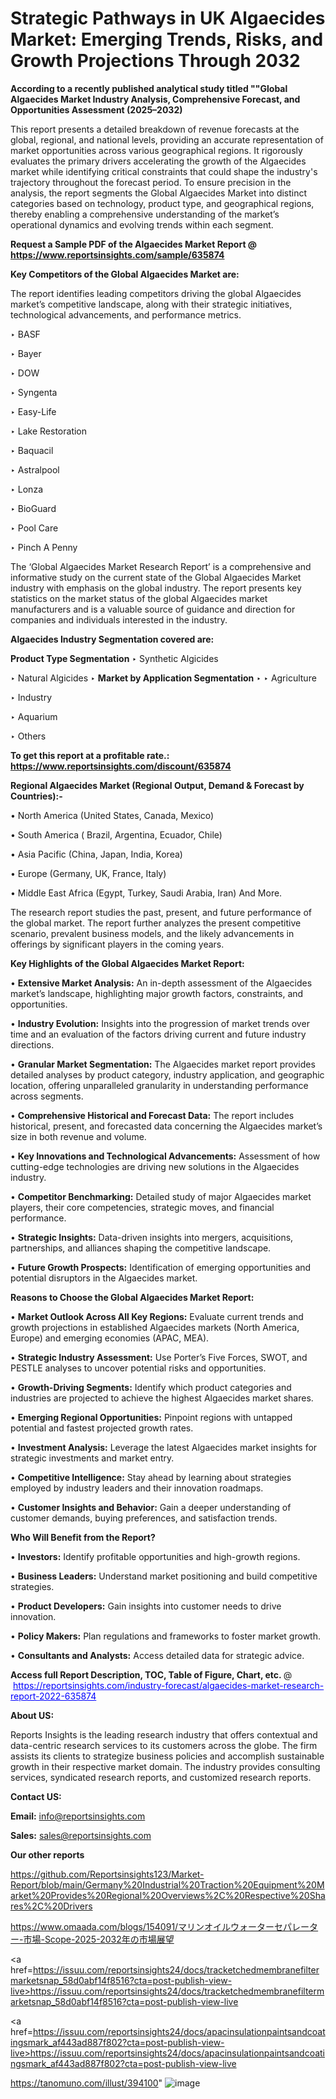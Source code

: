 # Strategic Pathways in UK Algaecides Market: Emerging Trends, Risks, and Growth Projections Through 2032

<strong>According to a recently published analytical study titled ""Global Algaecides Market Industry Analysis, Comprehensive Forecast, and Opportunities Assessment (2025–2032)</strong>

This report presents a detailed breakdown of revenue forecasts at the global, regional, and national levels, providing an accurate representation of market opportunities across various geographical regions. It rigorously evaluates the primary drivers accelerating the growth of the Algaecides market while identifying critical constraints that could shape the industry's trajectory throughout the forecast period. To ensure precision in the analysis, the report segments the Global Algaecides Market into distinct categories based on technology, product type, and geographical regions, thereby enabling a comprehensive understanding of the market’s operational dynamics and evolving trends within each segment.

<strong>Request a Sample PDF of the Algaecides Market Report </strong><strong>@<a href=https://www.reportsinsights.com/sample/635874 style=color:#0000ff;> https://www.reportsinsights.com/sample/635874</a></strong></font>

<strong>Key Competitors of the Global Algaecides Market are:</strong>

The report identifies leading competitors driving the global Algaecides market’s competitive landscape, along with their strategic initiatives, technological advancements, and performance metrics.

‣ BASF

‣ Bayer

‣ DOW

‣ Syngenta

‣ Easy-Life

‣ Lake Restoration

‣ Baquacil

‣ Astralpool

‣ Lonza

‣ BioGuard

‣ Pool Care

‣ Pinch A Penny

The ‘Global Algaecides Market Research Report’ is a comprehensive and informative study on the current state of the Global Algaecides Market industry with emphasis on the global industry. The report presents key statistics on the market status of the global Algaecides market manufacturers and is a valuable source of guidance and direction for companies and individuals interested in the industry.

<strong>Algaecides Industry Segmentation covered are:</strong>

<strong>Product Type Segmentation</strong>
‣
Synthetic Algicides

‣ Natural Algicides
‣ 
<strong>Market by Application Segmentation</strong>
‣
‣  Agriculture

‣ Industry

‣ Aquarium

‣ Others

<strong>To get this report at a profitable rate.: <a href=https://www.reportsinsights.com/discount/635874 style=color:#0000ff;>https://www.reportsinsights.com/discount/635874</a></strong></font>

<strong>Regional Algaecides Market (Regional Output, Demand &amp; Forecast by Countries):-</strong>

• North America (United States, Canada, Mexico)

• South America ( Brazil, Argentina, Ecuador, Chile)

• Asia Pacific (China, Japan, India, Korea)

• Europe (Germany, UK, France, Italy)

• Middle East Africa (Egypt, Turkey, Saudi Arabia, Iran) And More.

The research report studies the past, present, and future performance of the global market. The report further analyzes the present competitive scenario, prevalent business models, and the likely advancements in offerings by significant players in the coming years.

<strong>Key Highlights of the Global Algaecides Market Report:</strong>

• <strong>Extensive Market Analysis:</strong> An in-depth assessment of the Algaecides market’s landscape, highlighting major growth factors, constraints, and opportunities.

• <strong>Industry Evolution:</strong> Insights into the progression of market trends over time and an evaluation of the factors driving current and future industry directions.

• <strong>Granular Market Segmentation:</strong> The Algaecides market report provides detailed analyses by product category, industry application, and geographic location, offering unparalleled granularity in understanding performance across segments.

• <strong>Comprehensive Historical and Forecast Data:</strong> The report includes historical, present, and forecasted data concerning the Algaecides market’s size in both revenue and volume.

• <strong>Key Innovations and Technological Advancements:</strong> Assessment of how cutting-edge technologies are driving new solutions in the Algaecides industry.

• <strong>Competitor Benchmarking:</strong> Detailed study of major Algaecides market players, their core competencies, strategic moves, and financial performance.

• <strong>Strategic Insights:</strong> Data-driven insights into mergers, acquisitions, partnerships, and alliances shaping the competitive landscape.

• <strong>Future Growth Prospects:</strong> Identification of emerging opportunities and potential disruptors in the Algaecides market.

<strong>Reasons to Choose the Global Algaecides Market Report:</strong>

• <strong>Market Outlook Across All Key Regions:</strong> Evaluate current trends and growth projections in established Algaecides markets (North America, Europe) and emerging economies (APAC, MEA).

• <strong>Strategic Industry Assessment:</strong> Use Porter’s Five Forces, SWOT, and PESTLE analyses to uncover potential risks and opportunities.

• <strong>Growth-Driving Segments:</strong> Identify which product categories and industries are projected to achieve the highest Algaecides market shares.

• <strong>Emerging Regional Opportunities:</strong> Pinpoint regions with untapped potential and fastest projected growth rates.

• <strong>Investment Analysis:</strong> Leverage the latest Algaecides market insights for strategic investments and market entry.

• <strong>Competitive Intelligence:</strong> Stay ahead by learning about strategies employed by industry leaders and their innovation roadmaps.

• <strong>Customer Insights and Behavior:</strong> Gain a deeper understanding of customer demands, buying preferences, and satisfaction trends.

<strong>Who Will Benefit from the Report?</strong>

• <strong>Investors:</strong> Identify profitable opportunities and high-growth regions.

• <strong>Business Leaders:</strong> Understand market positioning and build competitive strategies.

• <strong>Product Developers:</strong> Gain insights into customer needs to drive innovation.

• <strong>Policy Makers:</strong> Plan regulations and frameworks to foster market growth.

• <strong>Consultants and Analysts:</strong> Access detailed data for strategic advice.
</ul>
<strong>Access full Report Description, TOC, Table of Figure, Chart, etc. </strong>@  <a href=https://reportsinsights.com/industry-forecast/algaecides-market-research-report-2022-635874 style=color:#0000ff;>https://reportsinsights.com/industry-forecast/algaecides-market-research-report-2022-635874</a></font>

<strong><strong>About US</strong>:</strong>

Reports Insights is the leading research industry that offers contextual and data-centric research services to its customers across the globe. The firm assists its clients to strategize business policies and accomplish sustainable growth in their respective market domain. The industry provides consulting services, syndicated research reports, and customized research reports.

<strong>Contact US:</strong>

<p class=""""><b>Email:</b> <a href=mailto:info@reportsinsights.com>info@reportsinsights.com</a></p>
<p class=""""><b>Sales:</b> <a href=mailto:sales@reportsinsights.com>sales@reportsinsights.com</a></p>

<strong>Our other reports</strong>

<a href=https://github.com/Reportsinsights123/Market-Report/blob/main/Germany%20Industrial%20Traction%20Equipment%20Market%20Provides%20Regional%20Overviews%2C%20Respective%20Shares%2C%20Drivers>https://github.com/Reportsinsights123/Market-Report/blob/main/Germany%20Industrial%20Traction%20Equipment%20Market%20Provides%20Regional%20Overviews%2C%20Respective%20Shares%2C%20Drivers</a>

<a href=https://www.omaada.com/blogs/154091/マリンオイルウォーターセパレーター-市場-Scope-2025-2032年の市場展望>https://www.omaada.com/blogs/154091/マリンオイルウォーターセパレーター-市場-Scope-2025-2032年の市場展望</a>

<a href=https://issuu.com/reportsinsights24/docs/tracketchedmembranefiltermarketsnap_58d0abf14f8516?cta=post-publish-view-live>https://issuu.com/reportsinsights24/docs/tracketchedmembranefiltermarketsnap_58d0abf14f8516?cta=post-publish-view-live</a>

<a href=https://issuu.com/reportsinsights24/docs/apacinsulationpaintsandcoatingsmark_af443ad887f802?cta=post-publish-view-live>https://issuu.com/reportsinsights24/docs/apacinsulationpaintsandcoatingsmark_af443ad887f802?cta=post-publish-view-live</a>

<a href=https://tanomuno.com/illust/394100>https://tanomuno.com/illust/394100</a>"
![image](https://github.com/user-attachments/assets/2f88c620-fd7b-4e1e-ba0c-8257b2ef803e)
